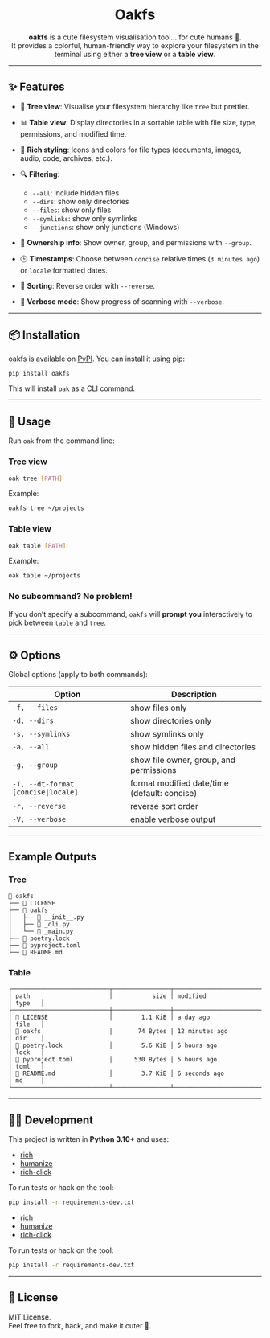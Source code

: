 <h1 align="center">Oakfs</h1>

<p align="center">
  <strong>oakfs</strong> is a cute filesystem visualisation tool... for cute humans 🙂.<br/>
  It provides a colorful, human-friendly way to explore your filesystem in the terminal using either a <b>tree view</b> or a <b>table view</b>.
</p>

---

## ✨ Features

- 🌳 **Tree view**: Visualise your filesystem hierarchy like `tree` but prettier.
- 📊 **Table view**: Display directories in a sortable table with file size, type, permissions, and modified time.
- 🎨 **Rich styling**: Icons and colors for file types (documents, images, audio, code, archives, etc.).
- 🔍 **Filtering**:
    - `--all`: include hidden files
    - `--dirs`: show only directories
    - `--files`: show only files
    - `--symlinks`: show only symlinks
    - `--junctions`: show only junctions (Windows)

- 👥 **Ownership info**: Show owner, group, and permissions with `--group`.
- 🕒 **Timestamps**: Choose between `concise` relative times (`3 minutes ago`) or `locale` formatted dates.
- 🔄 **Sorting**: Reverse order with `--reverse`.
- 🐢 **Verbose mode**: Show progress of scanning with `--verbose`.

---

## 📦 Installation

oakfs is available on [PyPI](https://pypi.org/project/pypi). You can install it using pip:

```bash
pip install oakfs
```

This will install `oak` as a CLI command.

---

## 🚀 Usage

Run `oak` from the command line:

### Tree view

```bash
oak tree [PATH]
```

Example:

```bash
oakfs tree ~/projects
```

### Table view

```bash
oak table [PATH]
```

Example:

```bash
oak table ~/projects
```

### No subcommand? No problem!

If you don’t specify a subcommand, `oakfs` will **prompt you** interactively to pick between `table` and `tree`.

---

## ⚙️ Options

Global options (apply to both commands):

| Option                              | Description                                  |
|-------------------------------------|----------------------------------------------|
| `-f, --files`                       | show files only                              |
| `-d, --dirs`                        | show directories only                        |
| `-s, --symlinks`                    | show symlinks only                           |
| `-a, --all`                         | show hidden files and directories            |
| `-g, --group`                       | show file owner, group, and permissions      |
| `-T, --dt-format [concise\|locale]` | format modified date/time (default: concise) |
| `-r, --reverse`                     | reverse sort order                           |
| `-V, --verbose`                     | enable verbose output                        ||

---

## Example Outputs

### Tree

```
 oakfs
├──  LICENSE
├──  oakfs
│   ├──  __init__.py
│   ├──  _cli.py
│   └──  _main.py
├── 󰌾 poetry.lock
├──  pyproject.toml
└── 󰍔 README.md

```

### Table

```
╭───────────────────────────┬────────────────┬────────────────────────┬────────╮
│ path                      │           size │ modified               │ type   │
├───────────────────────────┼────────────────┼────────────────────────┼────────┤
│  LICENSE                 │        1.1 KiB │ a day ago              │ file   │
│  oakfs                   │       74 Bytes │ 12 minutes ago         │ dir    │
│ 󰌾 poetry.lock             │        5.6 KiB │ 5 hours ago            │ lock   │
│  pyproject.toml          │      530 Bytes │ 5 hours ago            │ toml   │
│ 󰍔 README.md               │        3.7 KiB │ 6 seconds ago          │ md     │
╰───────────────────────────┴────────────────┴────────────────────────┴────────╯
```

---

## 🧑‍💻 Development

This project is written in **Python 3.10+** and uses:

- [rich](https://github.com/Textualize/rich)
- [humanize](https://github.com/jmoiron/humanize)
- [rich-click](https://github.com/ewels/rich-click)

To run tests or hack on the tool:

```bash
pip install -r requirements-dev.txt
```

- [rich](https://github.com/Textualize/rich)
- [humanize](https://github.com/jmoiron/humanize)
- [rich-click](https://github.com/ewels/rich-click)

To run tests or hack on the tool:

```bash
pip install -r requirements-dev.txt
```

---

## 📜 License

MIT License.  
Feel free to fork, hack, and make it cuter 💖.